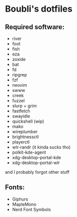 # Boubli's dotfiles

## Required software:

- river
- foot
- fish
- eza
- zoxide
- bat
- fd
- ripgrep
- fzf
- neovim
- swww
- creek
- fuzzel
- slurp + grim
- fastfetch
- swayidle
- quickshell (wip)
- mako
- wireplumber
- brightnessctl
- playerctl
- wlr-randr (it kinda sucks tho)
- polkit-kde-agent
- xdg-desktop-portal-kde
- xdg-desktop-portal-wlr

and I probably forgot other stuff

## Fonts:

- Giphurs
- MapleMono
- Nerd Font Symbols
